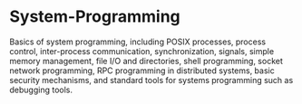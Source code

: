 # System-Programming
Basics of system programming, including POSIX processes, process control, inter-process communication, synchronization, signals, simple memory management, file I/O and directories, shell programming, socket network programming, RPC programming in distributed systems, basic security mechanisms, and standard tools for systems programming such as debugging tools.
